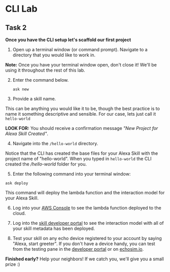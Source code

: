  # CLI Lab
## Task 2
  **Once you have the CLI setup let's scaffold our first project**

1. Open up a terminal window (or command prompt). Navigate to a directory that you would like to work in.

**Note:** Once you have your terminal window open, don't close it! We'll be using it throughout the rest of this lab.

2. Enter the command below. 

    ```
    ask new
    ```

3. Provide a skill name. 

This can be anything you would like it to be, though the best practice is to name it something descriptive and sensible. For our case, lets just call it `hello-world`

**LOOK FOR:** You should receive a confirmation message *"New Project for Alexa Skill Created"*.

4. Navigate into the `/hello-world` directory. 

Notice that the CLI has created the base files for your Alexa Skill with the project name of "hello-world". When you typed in `hello-world` the CLI created the */hello-world* folder for you. 

5. Enter the following command into your terminal window:

  ```
  ask deploy
  ```

This command will deploy the lambda function and the interaction model for your Alexa Skill.

6. Log into your [AWS Console](https://aws.amazon.com/lambda/) to see the lambda function deployed to the cloud.

7. Log into the [skill developer portal](https://developer.amazon.com/alexa/console/ask) to see the interaction model with all of your skill metadata has been deployed.

8. Test your skill on any echo device registered to your account by saying "Alexa, start greeter". If you don't have a device handy, you can test from the testing pane in the [developer portal](https://developer.amazon.com/alexa/console/ask) or on [echosim.io](https://www.echosim.io).

**Finished early?** Help your neighbors! If we catch you, we'll give you a small prize :)
